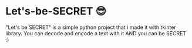# Let's-be-SECRET 😎

"Let's be SECRET" is a simple python project that i made it with tkinter library. 
You can decode and encode a text with it AND you can be SECRET :)
